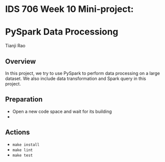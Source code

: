 # IDS 706 Week 10 Mini-project:
# PySpark Data Processiong
Tianji Rao

## Overview 
In this project, we try to use PySpark to perform data processing on a large dataset. We also include data transformation and Spark query in this project. 

## Preparation
- Open a new code space and wait for its building
- 

## Actions 
- `make install`
- `make lint`
- `make test`

